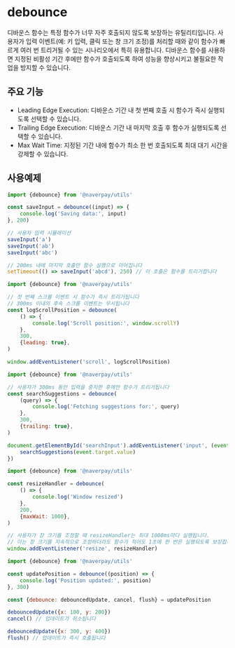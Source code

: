 # debounce

디바운스 함수는 특정 함수가 너무 자주 호출되지 않도록 보장하는 유틸리티입니다. 사용자가 입력 이벤트(예: 키 입력, 클릭 또는 창 크기 조정)를 처리할 때와 같이 함수가 빠르게 여러 번 트리거될 수 있는 시나리오에서 특히 유용합니다. 디바운스 함수를 사용하면 지정된 비활성 기간 후에만 함수가 호출되도록 하여 성능을 향상시키고 불필요한 작업을 방지할 수 있습니다.

## 주요 기능

- Leading Edge Execution: 디바운스 기간 내 첫 번째 호출 시 함수가 즉시 실행되도록 선택할 수 있습니다.
- Trailing Edge Execution: 디바운스 기간 내 마지막 호출 후 함수가 실행되도록 선택할 수 있습니다.
- Max Wait Time: 지정된 기간 내에 함수가 최소 한 번 호출되도록 최대 대기 시간을 강제할 수 있습니다.

## 사용예제

```js
import {debounce} from '@naverpay/utils'

const saveInput = debounce((input) => {
    console.log('Saving data:', input)
}, 200)

// 사용자 입력 시뮬레이션
saveInput('a')
saveInput('ab')
saveInput('abc')

// 200ms 내에 마지막 호출만 함수 실행으로 이어집니다
setTimeout(() => saveInput('abcd'), 250) // 이 호출은 함수를 트리거합니다
```

```js
import {debounce} from '@naverpay/utils'

// 첫 번째 스크롤 이벤트 시 함수가 즉시 트리거됩니다
// 300ms 이내의 후속 스크롤 이벤트는 무시됩니다
const logScrollPosition = debounce(
    () => {
        console.log('Scroll position:', window.scrollY)
    },
    300,
    {leading: true},
)

window.addEventListener('scroll', logScrollPosition)
```

```js
import {debounce} from '@naverpay/utils'

// 사용자가 300ms 동안 입력을 중지한 후에만 함수가 트리거됩니다
const searchSuggestions = debounce(
    (query) => {
        console.log('Fetching suggestions for:', query)
    },
    300,
    {trailing: true},
)

document.getElementById('searchInput').addEventListener('input', (event) => {
    searchSuggestions(event.target.value)
})
```

```js
import {debounce} from '@naverpay/utils'

const resizeHandler = debounce(
    () => {
        console.log('Window resized')
    },
    200,
    {maxWait: 1000},
)

// 사용자가 창 크기를 조정할 때 resizeHandler는 최대 1000ms마다 실행됩니다.
// 이는 창 크기를 지속적으로 조정하더라도 함수가 적어도 1초에 한 번은 실행되도록 보장합니다.
window.addEventListener('resize', resizeHandler)
```

```js
import {debounce} from '@naverpay/utils'

const updatePosition = debounce((position) => {
    console.log('Position updated:', position)
}, 300)

const {debounce: debouncedUpdate, cancel, flush} = updatePosition

debouncedUpdate({x: 100, y: 200})
cancel() // 업데이트가 취소됩니다

debouncedUpdate({x: 300, y: 400})
flush() // 업데이트가 즉시 호출됩니다
```
